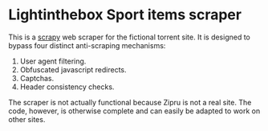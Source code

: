 # Lightinthebox Sport items scraper

This is a [scrapy](https://scrapy.org/) web scraper for the fictional torrent site.
It is designed to bypass four distinct anti-scraping mechanisms:

1. User agent filtering.
2. Obfuscated javascript redirects.
3. Captchas.
4. Header consistency checks.

The scraper is not actually functional because Zipru is not a real site.
The code, however, is otherwise complete and can easily be adapted to work on other sites.
